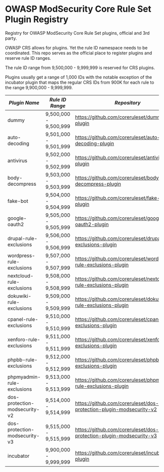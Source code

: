 # OWASP ModSecurity Core Rule Set Plugin Registry
Registry for OWASP ModSecurity Core Rule Set plugins, official and 3rd party.

OWASP CRS allows for plugins. Yet the rule ID namespace needs to be coordinated. This repo serves as the official 
place to register plugins and reserve rule ID ranges.

The rule ID range from 9,500,000 - 9,999,999 is reserved for CRS plugins.

Plugins usually get a range of 1,000 IDs with the notable exception of the incubator plugin that
maps the regular CRS IDs from 900K for each rule to the range 9,900,000 - 9,999,999.

| *Plugin Name*                 | *Rule ID Range*       | *Repository*                                                        | *Type*   | *Status*             |
|-------------------------------|-----------------------|---------------------------------------------------------------------|----------|--------------------- | 
| dummy                         | 9,500,000 - 9,500,999 | https://github.com/coreruleset/dummy-plugin                         | official | -                    | 
| auto-decoding                 | 9,501,000 - 9,501,999 | https://github.com/coreruleset/auto-decoding-plugin                 | official | untested             | 
| antivirus                     | 9,502,000 - 9,502,999 | https://github.com/coreruleset/antivirus-plugin                     | official | &#9989; tested       | 
| body-decompress               | 9,503,000 - 9,503,999 | https://github.com/coreruleset/body-decompress-plugin               | official | &#9989; tested       | 
| fake-bot                      | 9,504,000 - 9,504,999 | https://github.com/coreruleset/fake-bot-plugin                      | official | &#9989; tested       | 
| google-oauth2                 | 9,505,000 - 9,505,999 | https://github.com/coreruleset/google-oauth2-plugin                 | official | &#9989; tested       | 
| drupal-rule-exclusions        | 9,506,000 - 9,506,999 | https://github.com/coreruleset/drupal-rule-exclusions-plugin        | official | untested |
| wordpress-rule-exclusions     | 9,507,000 - 9,507,999 | https://github.com/coreruleset/wordpress-rule-exclusions-plugin     | official | &#9989; tested       |
| nextcloud-rule-exclusions     | 9,508,000 - 9,508,999 | https://github.com/coreruleset/nextcloud-rule-exclusions-plugin     | official | untested |
| dokuwiki-rule-exclusions      | 9,509,000 - 9,509,999 | https://github.com/coreruleset/dokuwiki-rule-exclusions-plugin      | official | untested |
| cpanel-rule-exclusions        | 9,510,000 - 9,510,999 | https://github.com/coreruleset/cpanel-rule-exclusions-plugin        | official | untested |
| xenforo-rule-exclusions       | 9,511,000 - 9,511,999 | https://github.com/coreruleset/xenforo-rule-exclusions-plugin       | official | &#9989; tested |
| phpbb-rule-exclusions         | 9,512,000 - 9,512,999 | https://github.com/coreruleset/phpbb-rule-exclusions-plugin         | official | &#9989; tested       |
| phpmyadmin-rule-exclusions    | 9,513,000 - 9,513,999 | https://github.com/coreruleset/phpmyadmin-rule-exclusions-plugin    | official | being tested         |
| dos-protection-modsecurity-v2 | 9,514,000 - 9,514,999 | https://github.com/coreruleset/dos-protection-plugin-modsecurity-v2 | official | untested |
| dos-protection-modsecurity-v3 | 9,515,000 - 9,515,999 | https://github.com/coreruleset/dos-protection-plugin-modsecurity-v3 | official | draft                |
| incubator                     | 9,900,000 - 9,999,999 | https://github.com/coreruleset/incubator-plugin                     | official | -                    |
